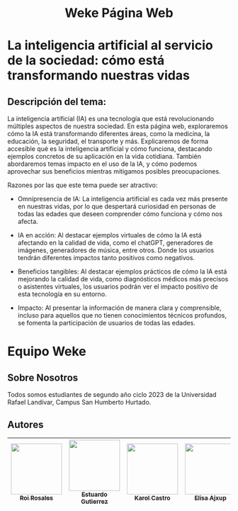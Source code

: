 <h1 align="center"> Weke Página Web </h1>

# La inteligencia artificial al servicio de la sociedad: cómo está transformando nuestras vidas
 ## Descripción del tema:
 La inteligencia artificial (IA) es una tecnología que está revolucionando múltiples aspectos de nuestra sociedad. En esta página web, exploraremos cómo la IA está transformando diferentes áreas, como la medicina, la educación, la seguridad, el transporte y más. Explicaremos de forma accesible qué es la inteligencia artificial y cómo funciona, destacando ejemplos concretos de su aplicación en la vida cotidiana. También abordaremos temas impacto en el uso de la IA, y cómo podemos aprovechar sus beneficios mientras mitigamos posibles preocupaciones.

 Razones por las que este tema puede ser atractivo:

 * Omnipresencia de IA: La inteligencia artificial es cada vez más presente en nuestras vidas, por lo que despertará curiosidad en personas de todas las edades que deseen comprender cómo funciona y cómo nos afecta.

 * IA en acción: Al destacar ejemplos virtuales de cómo la IA está afectando en la calidad de vida, como el chatGPT, generadores de imágenes, generadores de música, entre otros. Donde los usuarios tendrán diferentes impactos tanto positivos como negativos.

 * Beneficios tangibles: Al destacar ejemplos prácticos de cómo la IA está mejorando la calidad de vida, como diagnósticos médicos más precisos o asistentes virtuales, los usuarios podrán ver el impacto positivo de esta tecnología en su entorno.

 * Impacto: Al presentar la información de manera clara y comprensible, incluso para aquellos que no tienen conocimientos técnicos profundos, se fomenta la participación de usuarios de todas las edades.

# Equipo Weke
 ## Sobre Nosotros
 Todos somos estudiantes de segundo año ciclo 2023 de la Universidad Rafael Landívar, Campus San Humberto Hurtado.


 ## Autores
| [<img src="https://avatars.githubusercontent.com/u/100391358?v=4" width=115><br><sub>Roi Rosales</sub>](https://github.com/1Roy1) | [<img src="https://avatars.githubusercontent.com/u/100639541?v=4" width=115><br><sub>Estuardo Gutierrez</sub>](https://github.com/EAGutierrez04) |  [<img src="https://avatars.githubusercontent.com/u/94020169?v=4" width=115><br><sub>Karol Castro</sub>](https://github.com/Karmaz-29) |  [<img src="https://avatars.githubusercontent.com/u/99896522?v=4" width=115><br><sub>Elisa Ajxup</sub>](https://github.com/Karmaz-29) |  [<img src="https://avatars.githubusercontent.com/u/47789929?v=4" width=115><br><sub>Wilder Menchú</sub>](https://github.com/Karmaz-29) |
| :---: | :---: | :---: | :---: | :---: |
